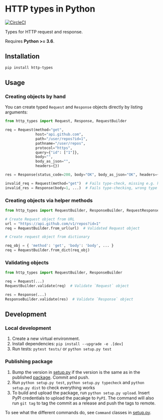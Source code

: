 # HTTP types in Python

[![CircleCI](https://circleci.com/gh/Meeshkan/py-http-types.svg?style=svg)](https://circleci.com/gh/Meeshkan/py-http-types)

Types for HTTP request and response.

Requires **Python >= 3.6**.

## Installation

```bash
pip install http-types
```

## Usage

### Creating objects by hand

You can create typed `Request` and `Response` objects directly by listing arguments:

```py
from http_types import Request, Response, RequestBuilder

req = Request(method="get",
              host="api.github.com",
              path="/user/repos?id=1",
              pathname="/user/repos",
              protocol="https",
              query={"id": ["1"]},
              body="",
              body_as_json="",
              headers={})

res = Response(status_code=200, body="OK", body_as_json="OK", headers={})

invalid_req = Request(method="get")  # Fails type-check, missing e.g. host!
invalid_res = Response(body=1, ...)  # Fails type-checking, wrong type for body!
```

### Creating objects via helper methods

```py
from http_types import RequestBuilder, ResponseBuilder, RequestResponseBuilder

# Create Request object from URL
url = "https://api.github.com/v1/repos?id=1"
req = RequestBuilder.from_url(url)  # Validated Request object

# Create request object from dictionary

req_obj = { 'method': 'get', 'body': 'body', ... }
req = RequestBuilder.from_dict(req_obj)

```

### Validating objects

```py
from http_types import RequestBuilder, ResponseBuilder

req = Request(...)
RequestBuilder.validate(req)  # Validate `Request` object

res = Response(...)
ResponseBuilder.validate(res)  # Validate `Response` object
```

## Development

### Local development

1. Create a new virtual environment.
1. Install dependencies: `pip install --upgrade -e .[dev]`
1. Run tests: `pytest tests/` or `python setup.py test`

### Publishing package

1. Bump the version in [setup.py](./setup.py) if the version is the same as in the published [package](https://pypi.org/project/http-types/). Commit and push.
1. Run `python setup.py test`, `python setup.py typecheck` and `python setup.py dist` to check everything works
1. To build and upload the package, run `python setup.py upload`. Insert PyPI credentials to upload the pacakge to `PyPI`. The command will also run `git tag` to tag the commit as a release and push the tags to remote.

To see what the different commands do, see `Command` classes in [setup.py](./setup.py).
